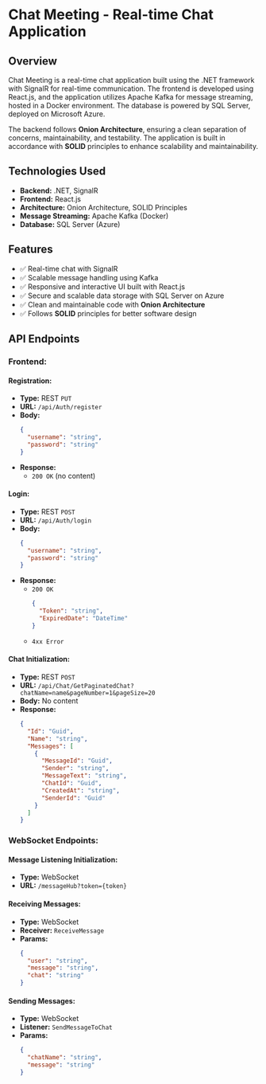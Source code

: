 # Chat Meeting - Real-time Chat Application

## Overview
Chat Meeting is a real-time chat application built using the .NET framework with SignalR for real-time communication. The frontend is developed using React.js, and the application utilizes Apache Kafka for message streaming, hosted in a Docker environment. The database is powered by SQL Server, deployed on Microsoft Azure.

The backend follows **Onion Architecture**, ensuring a clean separation of concerns, maintainability, and testability. The application is built in accordance with **SOLID** principles to enhance scalability and maintainability.

## Technologies Used
- **Backend:** .NET, SignalR  
- **Frontend:** React.js  
- **Architecture:** Onion Architecture, SOLID Principles  
- **Message Streaming:** Apache Kafka (Docker)  
- **Database:** SQL Server (Azure)  

## Features
- ✅ Real-time chat with SignalR  
- ✅ Scalable message handling using Kafka  
- ✅ Responsive and interactive UI built with React.js  
- ✅ Secure and scalable data storage with SQL Server on Azure  
- ✅ Clean and maintainable code with **Onion Architecture**  
- ✅ Follows **SOLID** principles for better software design  

## API Endpoints

### Frontend:
#### Registration:
- **Type:** REST `PUT`  
- **URL:** `/api/Auth/register`  
- **Body:**
  ```json
  {
    "username": "string",
    "password": "string"
  }
  ```
- **Response:**
  - `200 OK` (no content)

#### Login:
- **Type:** REST `POST`  
- **URL:** `/api/Auth/login`  
- **Body:**
  ```json
  {
    "username": "string",
    "password": "string"
  }
  ```
- **Response:**
  - `200 OK`
    ```json
    {
      "Token": "string",
      "ExpiredDate": "DateTime"
    }
    ```
  - `4xx Error`

#### Chat Initialization:
- **Type:** REST `POST`  
- **URL:** `/api/Chat/GetPaginatedChat?chatName=name&pageNumber=1&pageSize=20`  
- **Body:** No content  
- **Response:**
  ```json
  {
    "Id": "Guid",
    "Name": "string",
    "Messages": [
      {
        "MessageId": "Guid",
        "Sender": "string",
        "MessageText": "string",
        "ChatId": "Guid",
        "CreatedAt": "string",
        "SenderId": "Guid"
      }
    ]
  }
  ```

### WebSocket Endpoints:
#### Message Listening Initialization:
- **Type:** WebSocket  
- **URL:** `/messageHub?token={token}`  

#### Receiving Messages:
- **Type:** WebSocket  
- **Receiver:** `ReceiveMessage`  
- **Params:**
  ```json
  {
    "user": "string",
    "message": "string",
    "chat": "string"
  }
  ```

#### Sending Messages:
- **Type:** WebSocket  
- **Listener:** `SendMessageToChat`  
- **Params:**
  ```json
  {
    "chatName": "string",
    "message": "string"
  }
  ```
